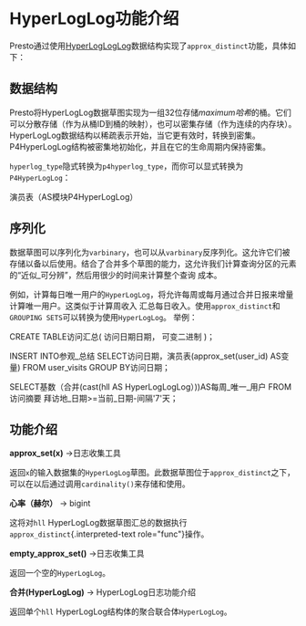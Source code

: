 HyperLogLog功能介绍
=====================

Presto通过使用[HyperLogLogLog](https://en.wikipedia.org/wiki/HyperLogLogLog)数据结构实现了`approx_distinct`功能，具体如下：

数据结构
---------------

Presto将HyperLogLog数据草图实现为一组32位存储*maximum哈希*的桶。它们可以分散存储（作为从桶ID到桶的映射），也可以密集存储（作为连续的内存块）。
HyperLogLog数据结构以稀疏表示开始，当它更有效时，转换到密集。P4HyperLogLog结构被密集地初始化，并且在它的生命周期内保持密集。

`hyperlog_type`隐式转换为`p4hyperlog_type`，而你可以显式转换为`P4HyperLogLog`：

演员表（AS模块P4HyperLogLog）

序列化
-------------

数据草图可以序列化为`varbinary`，也可以从`varbinary`反序列化。这允许它们被存储以备以后使用。结合了合并多个草图的能力，这允许我们计算查询分区的元素的“近似_可分辨”，然后用很少的时间来计算整个查询
成本。

例如，计算每日唯一用户的`HyperLogLog`，将允许每周或每月通过合并日报来增量计算唯一用户。这类似于计算周收入
汇总每日收入。使用`approx_distinct`和`GROUPING SETS`可以转换为使用`HyperLogLog`。
举例：

CREATE TABLE访问汇总(
访问日期日期，
可变二进制
)；
    
INSERT INTO参观_总结
SELECT访问日期，演员表(approx_set(user_id) AS变量)
FROM user_visits
GROUP BY访问日期；
    
SELECT基数（合并(cast(hll AS HyperLogLogLog）))AS每周_唯一_用户
FROM访问摘要
拜访地_日期>=当前_日期-间隔'7'天；

功能介绍
---------

**approx\_set(x)** -\>日志收集工具

返回`x`的输入数据集的`HyperLogLog`草图。此数据草图位于`approx_distinct`之下，可以在以后通过调用`cardinality()`来存储和使用。


**心率（赫尔）** -\> bigint

这将对`hll` HyperLogLog数据草图汇总的数据执行`approx_distinct`{.interpreted-text role="func"}操作。


**empty\_approx\_set()** -\>日志收集工具

返回一个空的`HyperLogLog`。


**合并(HyperLogLog)** -\> HyperLogLog日志功能介绍

返回单个`hll` HyperLogLog结构体的聚合联合体`HyperLogLog`。

